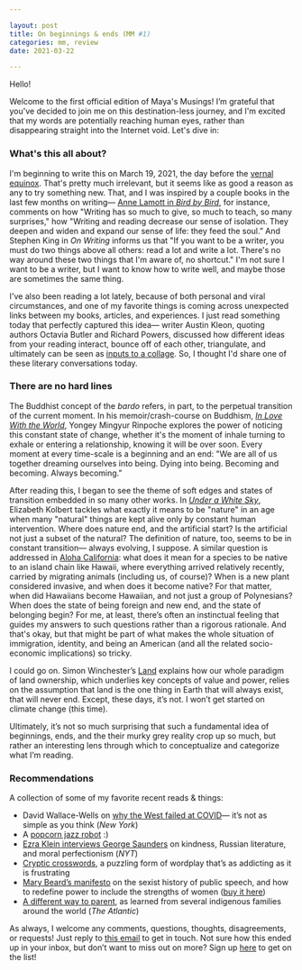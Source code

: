 ```yaml
---

layout: post
title: On beginnings & ends (MM #1)
categories: mm, review
date: 2021-03-22

---
```


Hello!

Welcome to the first official edition of Maya's Musings! I’m grateful that you've decided to join me on this destination-less journey, and I'm excited that my words are potentially reaching human eyes, rather than disappearing straight into the Internet void. Let's dive in:

### What's this all about?

I'm beginning to write this on March 19, 2021, the day before the [vernal equinox](https://earthsky.org/astronomy-essentials/everything-you-need-to-know-vernal-or-spring-equinox). That's pretty much irrelevant, but it seems like as good a reason as any to try something new. That, and I was inspired by a couple books in the last few months on writing— [Anne Lamott in _Bird by Bird_](https://mayasheth.github.io/2021/03/17/bird-by-bird), for instance, comments on how "Writing has so much to give, so much to teach, so many surprises," how "Writing and reading decrease our sense of isolation. They deepen and widen and expand our sense of life: they feed the soul.” And Stephen King in *On Writing* informs us that "If you want to be a writer, you must do two things above all others: read a lot and write a lot. There's no way around these two things that I'm aware of, no shortcut." I'm not sure I want to be a writer, but I want to know how to write well, and maybe those are sometimes the same thing. 

I've also been reading a lot lately, because of both personal and viral circumstances, and one of my favorite things is coming across unexpected links between my books, articles, and experiences. I just read something today that perfectly captured this idea— writer Austin Kleon, quoting authors Octavia Butler and Richard Powers, discussed how different ideas from your reading interact, bounce off of each other, triangulate, and ultimately can be seen as [inputs to a collage](https://austinkleon.com/2020/02/13/on-reading-more-than-one-book-at-a-time/). So, I thought I'd share one of these literary conversations today.

### There are no hard lines

The Buddhist concept of the *bardo* refers, in part, to the perpetual transition of the current moment. In his memoir/crash-course on Buddhism, *[In Love With the World](https://mayasheth.github.io/2021/03/09/in-love-with-the-world)*, Yongey Mingyur Rinpoche explores the power of noticing this constant state of change, whether it's the moment of inhale turning to exhale or entering a relationship, knowing it will be over soon. Every moment at every time-scale is a beginning and an end: "We are all of us together dreaming ourselves into being. Dying into being. Becoming and becoming. Always becoming." 

After reading this, I began to see the theme of soft edges and states of transition embedded in so many other works. In *[Under a White Sky](https://mayasheth.github.io/2021/03/16/under-a-white-sky)*, Elizabeth Kolbert tackles what exactly it means to be "nature" in an age when many "natural" things are kept alive only by constant human intervention. Where does nature end, and the artificial start? Is the artificial not just a subset of the natural? The definition of nature, too, seems to be in constant transition— always evolving, I suppose. A similar question is addressed in [Aloha California](https://www.cnps.org/flora-magazine/aloha-california-21386): what does it mean for a species to be native to an island chain like Hawaii, where everything arrived relatively recently, carried by migrating animals (including us, of course)? When is a new plant considered invasive, and when does it become native? For that matter, when did Hawaiians become Hawaiian, and not just a group of Polynesians? When does the state of being foreign and new end, and the state of belonging begin? For me, at least, there’s often an instinctual feeling that guides my answers to such questions rather than a rigorous rationale. And that's okay, but that might be part of what makes the whole situation of immigration, identity, and being an American (and all the related socio-economic implications) so tricky.

I could go on. Simon Winchester’s [Land](https://mayasheth.github.io/2021/03/04/land) explains how our whole paradigm of land ownership, which underlies key concepts of value and power, relies on the assumption that land is the one thing in Earth that will always exist, that will never end. Except, these days, it’s not. I won’t get started on climate change (this time). 

Ultimately, it’s not so much surprising that such a fundamental idea of beginnings, ends, and the their murky grey reality crop up so much, but rather an interesting lens through which to conceptualize and categorize what I’m reading.

### Recommendations

A collection of some of my favorite recent reads & things: 

- David Wallace-Wells on [why the West failed at COVID](https://nymag.com/intelligencer/2021/03/how-the-west-lost-covid-19.html)— it’s not as simple as you think (*New York*)
- A [popcorn jazz robot](https://mobile.twitter.com/simongeist/status/1366072913301037057) :)
- [Ezra Klein interviews George Saunders](https://www.nytimes.com/2021/02/19/podcasts/ezra-klein-show-george-saunders-transcript.amp.html) on kindness, Russian literature, and moral perfectionism (*NYT*)
- [Cryptic crosswords](https://www.google.com/amp/s/amp.theguardian.com/lifeandstyle/2010/may/03/how-to-solve-cryptic-crossword), a puzzling form of wordplay that’s as addicting as it is frustrating
- [Mary Beard’s manifesto](https://mayasheth.github.io/2021/03/04/women-and-power) on the sexist history of public speech, and how to redefine power to include the strengths of women ([buy it here](https://bookshop.org/books/women-power-a-manifesto/9781631494758?aid=48))
- [A different way to parent](https://www.theatlantic.com/family/archive/2021/03/hunt-gather-parent-timeless-advice-for-modern-parents/618172/), as learned from several indigenous families around the world (*The Atlantic*)

As always, I welcome any comments, questions, thoughts, disagreements, or requests! Just reply to [this email](mailto:maya.u.sheth@gmail.com) to get in touch. Not sure how this ended up in your inbox, but don’t want to miss out on more? Sign up [here](https://airtable.com/shrA49T1ptXt5atfu) to get on the list!

